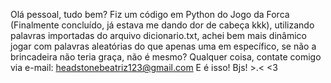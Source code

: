 Olá pessoal, tudo bem? Fiz um código em Python do Jogo da Forca (Finalmente concluído, já estava me dando dor de cabeça kkk),
utilizando palavras importadas do arquivo dicionario.txt,
achei bem mais dinâmico jogar com palavras aleatórias do que apenas uma em específico, se não a brincadeira não teria graça, não é mesmo?
Qualquer coisa, contate comigo via e-mail: headstonebeatriz123@gmail.com
E é isso! Bjs! >.< <3
